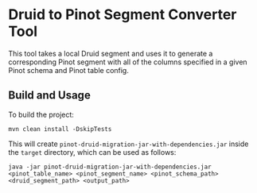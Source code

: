 <!--

    Licensed to the Apache Software Foundation (ASF) under one
    or more contributor license agreements.  See the NOTICE file
    distributed with this work for additional information
    regarding copyright ownership.  The ASF licenses this file
    to you under the Apache License, Version 2.0 (the
    "License"); you may not use this file except in compliance
    with the License.  You may obtain a copy of the License at

      http://www.apache.org/licenses/LICENSE-2.0

    Unless required by applicable law or agreed to in writing,
    software distributed under the License is distributed on an
    "AS IS" BASIS, WITHOUT WARRANTIES OR CONDITIONS OF ANY
    KIND, either express or implied.  See the License for the
    specific language governing permissions and limitations
    under the License.

-->
# Druid to Pinot Segment Converter Tool

This tool takes a local Druid segment and uses it to generate a corresponding Pinot segment with all of the columns specified
in a given Pinot schema and Pinot table config.

## Build and Usage
To build the project:

```
mvn clean install -DskipTests
```

This will create `pinot-druid-migration-jar-with-dependencies.jar` inside the `target` directory, which can be used 
as follows:
```
java -jar pinot-druid-migration-jar-with-dependencies.jar <pinot_table_name> <pinot_segment_name> <pinot_schema_path> <druid_segment_path> <output_path>
```